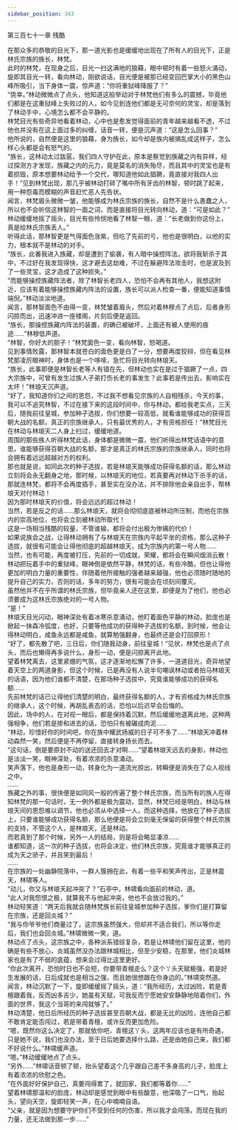 ```yaml
---
sidebar_position: 343
---
```

 第三百七十一章 残酷


在那众多的恭敬的目光下，那一道光影也是缓缓地出现在了所有人的目光下，正是林氏宗族的族长，林梵。  
此时的林梵，在现身之后，目光一扫这满地的狼藉，眼中顿时有着一些怒火涌动，旋即其目光一转，看向林动，刚欲说话，目光便是被那已经变回巴掌大小的黑色山峰所吸引，当下身体一震，惊声道：“你将重狱峰降服了？”  
“侥幸。”林动微微点了点头，他知道这般举动对于林梵他们有多么的震撼，毕竟他们都是在这重狱峰上失败过的人，如今见到连他们都是无可奈何的灵宝，却是落到了林动手中，心境怎么都不会平静的。  
林梵目光有些奇异地看着林动，心中也是愈发觉得面前的青年越来越看不透，不过他也并没有在这上面过多的纠缠，话音一转，便是沉声道：“这是怎么回事？”  
他所说的，自然便是这里的狼藉，身为族长，如今却是族内被搞乱成这样子，怎么样心头都是会有怒气的。  
“族长，这林动太过跋扈，我们四人守护在此，原本是察觉到族藏之内有异样，经过探测方才发现，族藏之内的元力，竟是莫名的消失殆尽，而且其中的灵宝也是有着损毁，原本想要林动给予一个交代，哪知道他如此猖獗，竟直接对我四人出手！”见到林梵出现，那几乎被林动打碎了嘴中所有牙齿的林智，顿时跳了起来，用一种怨毒而模糊的声音赶忙恶人先告状。  
闻言，林梵眉头微微一皱，他能够成为林氏宗族的族长，自然不是什么愚蠢之人，所以也不会听信这林智的一面之词，而是直接将目光转向林动，道：“可是如此？”  
林动缓缓地摇了摇头，目光有些怜悯地看了林智一眼，道：“长老做到你这份上，真是给林氏宗族丢人。”  
听得此话，那林智更是气得面色涨紫，但吃了先前的亏，他也是很明白，以他的实力，根本就不是林动的对手。  
“族长，此番我进入族藏，却是遭到了偷袭，有人暗中操控阵法，欲将我斩杀于其中，不过好在我发现得快，这才避去这劫难，不过在躲避阵法攻击时，也是波及到了一些灵宝，这才造成了这种损失。”  
“而能够操控族藏阵法者，除了林智长老四人，恐怕不会再有其他人，我想这附近，应该有着能够操控族藏内阵法的设置，族长可以派人检查一番，便能知道事情端倪。”林动淡淡地道。  
闻言，那林智面色不由得一变，林梵皱着眉头，然后对着林穆点了点后，后者身形闪掠而出，迅速冲进一座楼阁，片刻后便是返回。  
“族长，那操控族藏内阵法的装置，的确已被破坏，上面还有被人使用的痕迹……”林穆低声道。  
“林智，你好大的胆子！”林梵面色一变，看向林智，怒喝道。  
见到事情败露，那林智本就苍白的面色更是白了一分，想要再度狡辩，但在看见林梵那凌厉眼神时，身体也是一个哆嗦，急忙将目光转向林琅天。  
“族长，此事即便是林智长老等人有错在先，但林动也实在是过于猖獗了一点，四大宗族中，可曾有发生过族人子弟打伤长老的事发生？此事若是传出去，影响实在太坏！”林琅天沉声道。  
“好了，我知道你们之间的恩怨，不过我不想看见宗族的人自相残杀，今天的事，我可以不追究林智，不过在接下来的这段时间中，你与林动，都给我老实点，三天后，随我前往皇城，参加种子选拔，你们想要一较高低，就看谁能够成功的获得百朝大战的名额，真正的宗族继承人，只有最优秀的人，才有资格担任！”林梵目光在林动与林琅天二人身上扫过，缓缓地道。  
周围的那些族人听得林梵此话，身体都是微微一震，他们听得出林梵话语中的意思，谁能够获得百朝大战的名额，那才是真正的林氏宗族的宗族继承人，同时也将会拥有着远远超越对方的权利。  
那也就是说，如同此次的种子选拔，若是林琅天能够成功获得名额的话，那么林动立刻将会永无翻身之地，那时候，以林琅天的地位，若真要再对林动下杀手的话，那就连林梵，都将不会再度插手，甚至实在没办法，并不排除他会亲自出手，帮林琅天对付林动！  
因为那时林琅天的价值，将会远远的超过林动！  
当然，若是反之的话……那么林琅天，就将会彻彻底底被林动所压制，而他在宗族内的崇高地位，也将会立刻被林动所取代！  
这是一场相当残酷的较量，不管谁输，都将会付出极为惨痛的代价！  
如果说族会之战，让得林动拥有了与林琅天在宗族内平起平坐的资格，那么这种子选拔，就很有可能会让得他彻底的超越林琅天，成为宗族内的第一号人物……  
当然，也有可能，再度被打压，先前的一切成就，荣耀，都将会在瞬间烟消云散！  
林动把玩着手中的重狱峰，眼神倒是依然平静，林梵的话，有些冷酷，但也让得他更加的明白力量的重要性，伴随着他所接触的强者越来越强，他也必须随时随地的提升自己的实力，否则的话，多年的努力，很有可能会在顷刻间覆灭。  
虽然他并不在乎所谓的林氏宗族，但毕竟亲人还在这里，即便是为了他们，他也必须要成为这林氏宗族绝对的一号人物。  
“是！”  
林琅天目光闪动，眼神深处有着冰寒杀意涌动，他盯着面色平静的林动，脸庞也是掀起一抹森冷弧度，也好，只要等他成功的获得种子选拔的名额，到时候，他会让得林动明白，咸鱼永远都是咸鱼，就算勉强翻身，也最终还是会打回原形！  
“好了，都先散了吧，三日后，你们随我动身，前往皇城！”见状，林梵也是点了点头，而后也懒得再多说什么，身形一动，便是闪掠离开此地。  
望着林梵离去，这里紧绷的气氛，这才逐渐地松懈了许多，一道道目光，奇异地望着天空上的两道身影，但这个时候，已是再没有人说半句嘲讽林动或者拍马林琅天的话语，因为他们谁都不清楚，在那场种子选拔中，究竟谁能够成功的获得名额……  
先前林梵的话已让得他们清楚的明白，最终获得名额的人，才有资格成为林氏宗族的继承人，这个时候，再胡乱表态的话，恐怕以后迟早会后悔的。  
因此，场中的人，在对视一眼后，都是保持着沉默，然后缓缓地退离此地，这种两强相争，他们若是掺和进去的话，恐怕只有被碾成肉泥……  
“林动，珍惜好你的时间吧，你在族中耀武扬威的日子可不多了……”林琅天冲着林动森然一笑，然后便是不再停留，直接转身扬长而去。  
“这句话，倒是要原封不动的送还回去才对啊……”望着林琅天远去的身影，林动也是淡淡一笑，眼神深处，有着浓浓的杀意涌动。  
笑声落下，他也是身形一动，转身化为一道流光掠出，转瞬便是消失在了众人视线之中。  
……  
族藏之外的事，很快便是如同风一般的传遍了整个林氏宗族，而当所有的族人在得知林梵的那一句话时，无一例外都是极为震动，显然，林梵已经是明白，林动与林琅天间的恩怨难以调节，他也必须从中选择一人，而这种选择，他放在了种子选拔上，只要谁能够成功获得名额，那么他便是将会立刻毫无保留的获得整个林氏宗族的支持，不管这个人，是林琅天，还是林动。  
而若真到了那个时候，另外一人的结局，则是将会略显凄凉……  
谁都知道，这一次的种子选拔，也将会决定，他们林氏宗族，究竟谁才能够真正的成为天之骄子，并且笑到最后！  
……  
在宗族的一处幽静院落中，一群人簇拥在此，有着一些平和笑声传出，正是林震天，林啸等人。  
“动儿，你又与林琅天起冲突了？”石亭中，林啸看向面前的林动，道。  
“此人对我怨恨之极，就算我不与他起冲突，他也不会放过我的。”  
林动轻笑道：“两天后我就会随林梵族长前往皇城参加种子选拔，爹你们是打算留在宗族，还是回炎城？”  
“我与你爷爷他们商量过了，这宗族虽然强大，但却并不适合我们，所以等你走后，我们也会回炎城。”林啸微微一笑，道。  
林动点了点头，这宗族之中，各种派系错综复杂，若是让林啸他们留在这里，他的确是有些不放心，炎城虽然没办法跟林城相比，但至少安稳，在那里，他们炎城林家也是有了不弱的底蕴，想来会过得比这里更好。  
“你此次离开，恐怕时日也不会短，你要带青檀走么？这个丫头天赋极强，若是好生发展的话，日后成就也是相当之强，而且她很想跟在你身边的。”林啸突然道。  
闻言，林动沉默了一下，旋即缓缓摇了摇头，道：“我所经历，太过凶险，若是青檀跟着我，反而凶多吉少，她虽有天赋，可我反而宁愿她安安静静地陪着你们，外面的世界，我这个当哥的来闯就够了。”  
林动清楚，他日后所经历的种子选拔甚至百朝大战，都是无比的凶险，连他自己都不敢肯定能否闯过，若是带着青檀，或许反而更加危险。  
“嗯，既然你这么决定了，那就依你吧，青檀这丫头，这两年应该也是有所奇遇，只是她不说，我们也没办法，至于日后她要选择什么路，还是由她自己来，我们都不好说什么。”林啸缓声道。  
“嗯。”林动缓缓地点了点头。  
“另外……”林啸话音顿了顿，抬头望着这个几乎跟自己差不多身高的儿子，脸庞上有着浓浓的欣慰之色。  
“在外面好好保护自己，真要闯得累了，就回家，我们都等着你……”  
望着林啸那温和的脸庞，林动却是感觉到眼中有些酸意，他深吸了一口气，抬起头，望向天空，旋即轻笑一声，在心中喃喃自语。  
“父亲，就是因为想要守护你们不受到任何的伤害，所以我才会闯荡，而现在我的力量，还无法做到那一步……”  
  
  
